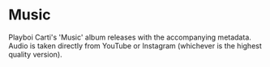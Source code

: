 # Music
Playboi Carti's 'Music' album releases with the accompanying metadata. Audio is taken directly from YouTube or Instagram (whichever is the highest quality version).